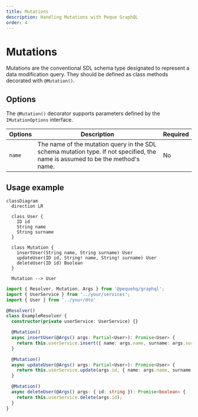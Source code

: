```yaml
---
title: Mutations
description: Handling Mutations with Peque GraphQL
order: 4
---
```


# Mutations

Mutations are the conventional SDL schema type designated to represent a data modification query. They should be 
defined as class methods decorated with `@Mutation()`.

## Options

The `@Mutation()` decorator supports parameters defined by the `IMutationOptions` interface.

| Options  | Description                                                                                                                    | Required |
|----------|--------------------------------------------------------------------------------------------------------------------------------|----------|
| `name`   | The name of the mutation query in the SDL schema mutation type. If not specified, the name is assumed to be the method's name. | No       |

## Usage example

```mermaid
classDiagram
  direction LR
  
  class User {
    ID id
    String name
    String surname
  }
  
  class Mutation {
    insertUser(String name, String surname) User
    updateUser(ID id, String! name, String! surname) User
    deleteUser(ID id) Boolean
  }
  
  Mutation --> User
```

```typescript
import { Resolver, Mutation, Args } from '@pequehq/graphql';
import { UserService } from '../your/services';
import { User } from '../your/dto'

@Resolver()
class ExampleResolver {
  constructor(private userService: UserService) {}

  @Mutation()
  async insertUser(@Args() args: Partial<User>): Promise<User> {
    return this.userService.insert({ name: args.name, surname: args.surname });
  }

  @Mutation()
  async updateUser(@Args() args: Partial<User>): Promise<User> {
    return this.userService.update(args.id, { name: args.name, surname: args.surname });
  }

  @Mutation()
  async deleteUser(@Args() args: { id: string }): Promise<boolean> {
    return this.userService.delete(args.id);
  }
}
```
